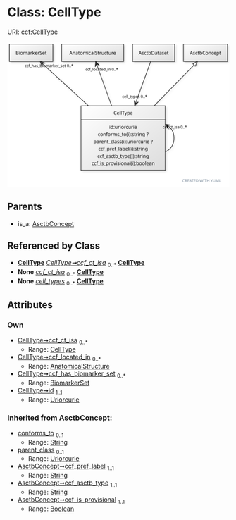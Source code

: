 
# Class: CellType



URI: [ccf:CellType](http://purl.org/ccf/CellType)


[![img](images/CellType.svg)](images/CellType.svg)

## Parents

 *  is_a: [AsctbConcept](AsctbConcept.md)

## Referenced by Class

 *  **[CellType](CellType.md)** *[CellType➞ccf_ct_isa](CellType_ccf_ct_isa.md)*  <sub>0..\*</sub>  **[CellType](CellType.md)**
 *  **None** *[ccf_ct_isa](ccf_ct_isa.md)*  <sub>0..\*</sub>  **[CellType](CellType.md)**
 *  **None** *[cell_types](cell_types.md)*  <sub>0..\*</sub>  **[CellType](CellType.md)**

## Attributes


### Own

 * [CellType➞ccf_ct_isa](CellType_ccf_ct_isa.md)  <sub>0..\*</sub>
     * Range: [CellType](CellType.md)
 * [CellType➞ccf_located_in](CellType_ccf_located_in.md)  <sub>0..\*</sub>
     * Range: [AnatomicalStructure](AnatomicalStructure.md)
 * [CellType➞ccf_has_biomarker_set](CellType_ccf_has_biomarker_set.md)  <sub>0..\*</sub>
     * Range: [BiomarkerSet](BiomarkerSet.md)
 * [CellType➞id](CellType_id.md)  <sub>1..1</sub>
     * Range: [Uriorcurie](types/Uriorcurie.md)

### Inherited from AsctbConcept:

 * [conforms_to](conforms_to.md)  <sub>0..1</sub>
     * Range: [String](types/String.md)
 * [parent_class](parent_class.md)  <sub>0..1</sub>
     * Range: [Uriorcurie](types/Uriorcurie.md)
 * [AsctbConcept➞ccf_pref_label](AsctbConcept_ccf_pref_label.md)  <sub>1..1</sub>
     * Range: [String](types/String.md)
 * [AsctbConcept➞ccf_asctb_type](AsctbConcept_ccf_asctb_type.md)  <sub>1..1</sub>
     * Range: [String](types/String.md)
 * [AsctbConcept➞ccf_is_provisional](AsctbConcept_ccf_is_provisional.md)  <sub>1..1</sub>
     * Range: [Boolean](types/Boolean.md)

